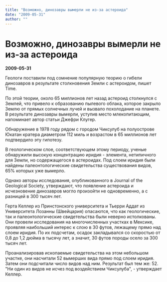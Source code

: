 ```yaml
---
title: "Возможно, динозавры вымерли не из-за астероида"
date: "2009-05-31"
author: ""
---
```


# Возможно, динозавры вымерли не из-за астероида

**2009-05-31** 

Геологи поставили под сомнение популярную теорию о гибели динозавров в результате столкновения Земли с астероидом, пишет Time.

По этой теории, около 65 миллионов лет назад астероид столкнулся с Землей, что привело к образованию пылевого облака, которое закрыло Землю от прямых солнечных лучей и вызвало похолодание на планете. В результате динозавры вымерли, уступив место млекопитающим, напоминает автор статьи Джефри Клугер.

Обнаружение в 1978 году рядом с городом Чиксулуб на полуострове Юкатан кратера диаметром 112 миль и возрастом в 65 миллионов лет подтвердило эту гипотезу.

В геологическом слое, соответствующем этому периоду, ученые обнаружили высокую концентрацию иридия - элемента, нетипичного для Земли, но содержащегося в астероидах. Под слоем иридия были найдены палеонтологические свидетельства существования видов, 65% которых уже вымерло.

Однако авторы исследования, опубликованного в Journal of the Geological Society, утверждают, что появление астероида и исчезновение динозавров могло произойти не одновременно, а с разницей в 300 тысяч лет.

Герта Келлер из Принстонского университета и Тьерри Аддат из Университета Лозанны (Швейцария) опасаются, что как геологические, так и палеонтологические свидетельства были неверно истолкованы. Они провели исследования на многочисленных участках в Мексике, проявляя наибольший интерес к слою в 30 футов, лежащему прямо над слоем иридия. По их подсчетам, осадок закладывался со скоростью от 0,8 до 1,2  дюйма в тысячу лет, а значит, 30 футов породы осело за 300 тысяч лет.

Проанализировав ископаемые свидетельства на этом небольшом участке, они насчитали 52 вымерших вида прямо под слоем иридия. Затем они подсчитали число видов над ним. Результат был тем же: 52. "Ни один из видов не исчез под воздействием Чиксулуба", - утверждает Келлер.
